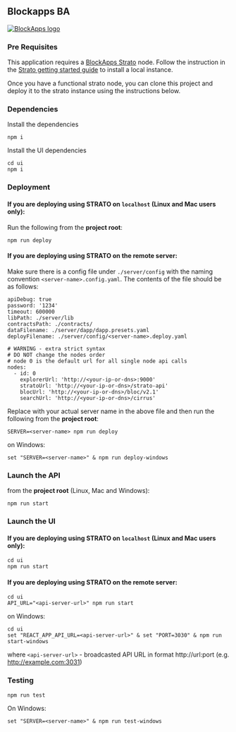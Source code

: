 Blockapps BA
------------
[![BlockApps logo](http://blockapps.net/img/logo_cropped.png)](http://blockapps.net)

### Pre Requisites

This application requires a [BlockApps Strato](http://blockapps.net/blockapps-strato-blockchain-application-development/) node. Follow the instruction in the [Strato getting started guide](https://github.com/blockapps/strato-getting-started) to install a local instance.

Once you have a functional strato node, you can clone this project and deploy it to the strato instance using the instructions below.

### Dependencies


Install the dependencies

```
npm i
```

Install the UI dependencies

```
cd ui
npm i
```


### Deployment

#### If you are deploying using STRATO on `localhost` (Linux and Mac users only):
Run the following from the **project root**:
```
npm run deploy
```

#### If you are deploying using STRATO on the remote server:
Make sure there is a config file under `./server/config` with the naming convention `<server-name>.config.yaml`. The contents of the file should be as follows:

```
apiDebug: true
password: '1234'
timeout: 600000
libPath: ./server/lib
contractsPath: ./contracts/
dataFilename: ./server/dapp/dapp.presets.yaml
deployFilename: ./server/config/<server-name>.deploy.yaml

# WARNING - extra strict syntax
# DO NOT change the nodes order
# node 0 is the default url for all single node api calls
nodes:
  - id: 0
    explorerUrl: 'http://<your-ip-or-dns>:9000'
    stratoUrl: 'http://<your-ip-or-dns>/strato-api'
    blocUrl: 'http://<your-ip-or-dns>/bloc/v2.1'
    searchUrl: 'http://<your-ip-or-dns>/cirrus'
```

Replace <server-name> with your actual server name in the above file and then run the following from the **project root**:

```
SERVER=<server-name> npm run deploy
```
on Windows:
```
set "SERVER=<server-name>" & npm run deploy-windows
```

### Launch the API

from the **project root** (Linux, Mac and Windows):

```
npm run start
```

### Launch the UI
#### If you are deploying using STRATO on `localhost` (Linux and Mac users only):
```
cd ui
npm run start
```
#### If you are deploying using STRATO on the remote server:
```
cd ui
API_URL="<api-server-url>" npm run start
```
on Windows:
```
cd ui
set "REACT_APP_API_URL=<api-server-url>" & set "PORT=3030" & npm run start-windows
```
where `<api-server-url>` - broadcasted API URL in format http://url:port (e.g. http://example.com:3031)

### Testing

```
npm run test
```
On Windows:
```
set "SERVER=<server-name>" & npm run test-windows
```
